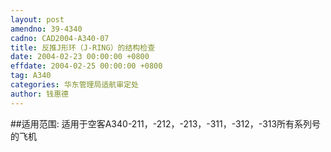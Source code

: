 ```yaml
---
layout: post
amendno: 39-4340
cadno: CAD2004-A340-07
title: 反推J形环（J-RING）的结构检查
date: 2004-02-23 00:00:00 +0800
effdate: 2004-02-25 00:00:00 +0800
tag: A340
categories: 华东管理局适航审定处
author: 钱惠德
---
```


##适用范围:
适用于空客A340-211，-212，-213，-311，-312，-313所有系列号的飞机

